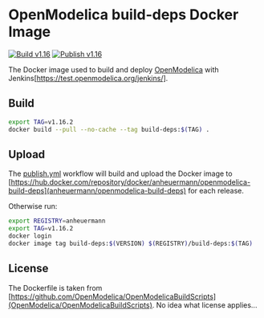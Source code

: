 # OpenModelica build-deps Docker Image

[![Build v1.16](https://github.com/AnHeuermann/build-deps/actions/workflows/build.yml/badge.svg?branch=releases%2Fv1.16)](https://github.com/AnHeuermann/build-deps/actions/workflows/build.yml)
[![Publish v1.16](https://github.com/AnHeuermann/build-deps/actions/workflows/publish.yml/badge.svg?branch=releases%2Fv1.16)](https://github.com/AnHeuermann/build-deps/actions/workflows/publish.yml)

The Docker image used to build and deploy
[OpenModelica](https://github.com/OpenModelica/OpenModelica) with
Jenkins[https://test.openmodelica.org/jenkins/].

## Build

```bash
export TAG=v1.16.2
docker build --pull --no-cache --tag build-deps:$(TAG) .
```

## Upload

The [publish.yml](./.github/workflows/publish.yml) workflow will build and upload the
Docker image to [https://hub.docker.com/repository/docker/anheuermann/openmodelica-build-deps](anheuermann/openmodelica-build-deps)
for each release.

Otherwise run:

```bash
export REGISTRY=anheuermann
export TAG=v1.16.2
docker login
docker image tag build-deps:$(VERSION) $(REGISTRY)/build-deps:$(TAG)
```

## License

The Dockerfile is taken from [https://github.com/OpenModelica/OpenModelicaBuildScripts](OpenModelica/OpenModelicaBuildScripts).
No idea what license applies...
